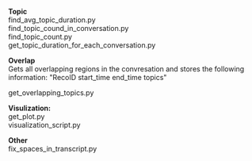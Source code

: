 
**Topic** \
find_avg_topic_duration.py \
find_topic_cound_in_conversation.py \
find_topic_count.py \
get_topic_duration_for_each_conversation.py 

**Overlap** \
Gets all overlapping regions in the convresation and stores the following information: "RecoID start_time end_time topics" 

get_overlapping_topics.py 

**Visulization:** \
get_plot.py \
visualization_script.py 

**Other** \
fix_spaces_in_transcript.py 
